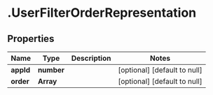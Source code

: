 # .UserFilterOrderRepresentation

## Properties
Name | Type | Description | Notes
------------ | ------------- | ------------- | -------------
**appId** | **number** |  | [optional] [default to null]
**order** | **Array<number>** |  | [optional] [default to null]


